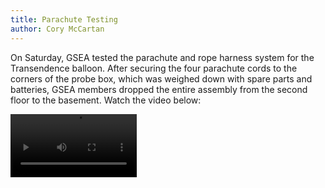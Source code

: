 ```yaml
---
title: Parachute Testing
author: Cory McCartan
---
```


On Saturday, GSEA tested the parachute and rope harness system for the Transendence
balloon. After securing the four parachute cords to the corners of the probe box, 
which was weighed down with spare parts and batteries, GSEA members dropped the entire 
assembly from the second floor to the basement. Watch the video below:

<video width="40%" controls>
<source src="/assets/newsreel/parachute.mp4" type="video/mp4">
<source src="/assets/newsreel/parachute.mov" type="video/mov">
Please upgrade to a modern browser to watch this video.
</video>


